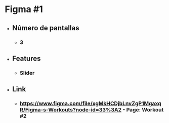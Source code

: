 # Figma #1
- ## Número de pantallas
    - ### 3
- ## Features
    - ### Slider 
- ## Link
    - ### https://www.figma.com/file/xgMkHCDjbLnvZgP1MgaxqR/Figma-s-Workouts?node-id=33%3A2 - Page: Workout #2
	